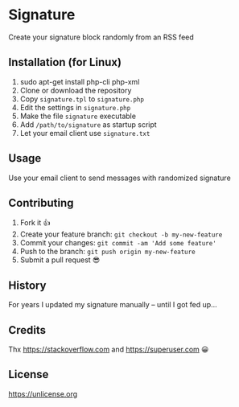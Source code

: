 # Signature

Create your signature block randomly from an RSS feed

## Installation (for Linux)

1. sudo apt-get install php-cli php-xml
2. Clone or download the repository
3. Copy `signature.tpl` to `signature.php`
4. Edit the settings in `signature.php`
5. Make the file `signature` executable
6. Add `/path/to/signature` as startup script
7. Let your email client use `signature.txt`

## Usage

Use your email client to send messages with randomized signature

## Contributing

1. Fork it :+1:
2. Create your feature branch: `git checkout -b my-new-feature`
3. Commit your changes: `git commit -am 'Add some feature'`
4. Push to the branch: `git push origin my-new-feature`
5. Submit a pull request :sunglasses:

## History

For years I updated my signature manually – until I got fed up…

## Credits

Thx https://stackoverflow.com and https://superuser.com :grinning:

## License

https://unlicense.org
